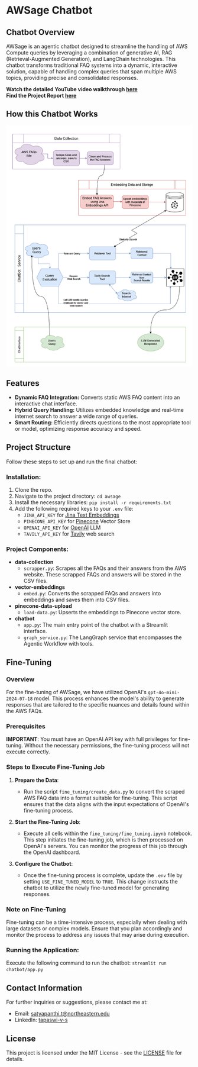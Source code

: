 # AWSage Chatbot

## Chatbot Overview
AWSage is an agentic chatbot designed to streamline the handling of AWS Compute queries by leveraging a combination of generative AI, RAG (Retrieval-Augmented Generation), and LangChain technologies. This chatbot transforms traditional FAQ systems into a dynamic, interactive solution, capable of handling complex queries that span multiple AWS topics, providing precise and consolidated responses.

**Watch the detailed YouTube video walkthrough [here](https://youtu.be/95gRG43AcXg)**<br>
**Find the Project Report [here](report.pdf)**

## How this Chatbot Works
![Chatbot Architecture](chatbot_architecture.png "chatbot_architecture")

## Features
- **Dynamic FAQ Integration:** Converts static AWS FAQ content into an interactive chat interface.
- **Hybrid Query Handling:** Utilizes embedded knowledge and real-time internet search to answer a wide range of queries.
- **Smart Routing:** Efficiently directs questions to the most appropriate tool or model, optimizing response accuracy and speed.

## Project Structure
Follow these steps to set up and run the final chatbot:

### Installation:
1. Clone the repo.
2. Navigate to the project directory: `cd awsage`
3. Install the necessary libraries: `pip install -r requirements.txt`
4. Add the following required keys to your `.env` file:
    - `JINA_API_KEY` for [Jina Text Embeddings](https://jina.ai/embeddings/)
    - `PINECONE_API_KEY` for [Pinecone](https://www.pinecone.io/) Vector Store
    - `OPENAI_API_KEY` for [OpenAI](https://platform.openai.com/) LLM
    - `TAVILY_API_KEY` for [Tavily](https://app.tavily.com/sign-in) web search

### Project Components:
- **data-collection**
    - `scrapper.py`: Scrapes all the FAQs and their answers from the AWS website. These scrapped FAQs and answers will be stored in the CSV files.
- **vector-embeddings**
    - `embed.py`: Converts the scrapped FAQs and answers into embeddings and saves them into CSV files.
- **pinecone-data-upload**
    - `load-data.py`: Upserts the embeddings to Pinecone vector store.
- **chatbot**
    - `app.py`: The main entry point of the chatbot with a Streamlit interface.
    - `graph_service.py`: The LangGraph service that encompasses the Agentic Workflow with tools.

## Fine-Tuning

### Overview
For the fine-tuning of AWSage, we have utilized OpenAI's `gpt-4o-mini-2024-07-18` model. This process enhances the model's ability to generate responses that are tailored to the specific nuances and details found within the AWS FAQs.

### Prerequisites
**IMPORTANT**: You must have an OpenAI API key with full privileges for fine-tuning. Without the necessary permissions, the fine-tuning process will not execute correctly.

### Steps to Execute Fine-Tuning Job
1. **Prepare the Data**:
    - Run the script `fine_tuning/create_data.py` to convert the scraped AWS FAQ data into a format suitable for fine-tuning. This script ensures that the data aligns with the input expectations of OpenAI's fine-tuning process.

2. **Start the Fine-Tuning Job**:
    - Execute all cells within the `fine_tuning/fine_tuning.ipynb` notebook. This step initiates the fine-tuning job, which is then processed on OpenAI's servers. You can monitor the progress of this job through the OpenAI dashboard.

3. **Configure the Chatbot**:
    - Once the fine-tuning process is complete, update the `.env` file by setting `USE_FINE_TUNED_MODEL` to `TRUE`. This change instructs the chatbot to utilize the newly fine-tuned model for generating responses.

### Note on Fine-Tuning
Fine-tuning can be a time-intensive process, especially when dealing with large datasets or complex models. Ensure that you plan accordingly and monitor the process to address any issues that may arise during execution.

### Running the Application:
Execute the following command to run the chatbot: `streamlit run chatbot/app.py`

## Contact Information
For further inquiries or suggestions, please contact me at:
- Email: [satyapanthi.t@northeastern.edu](mailto:satyapanthi.t@northeastern.edu)
- LinkedIn: [tapaswi-v-s](https://www.linkedin.com/in/tapaswi-v-s/)

## License
This project is licensed under the MIT License - see the [LICENSE](LICENSE) file for details.